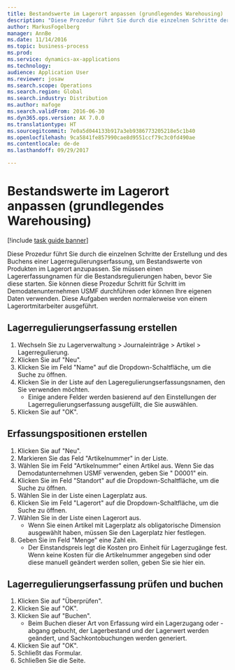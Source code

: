 ```yaml
---
title: Bestandswerte im Lagerort anpassen (grundlegendes Warehousing)
description: "Diese Prozedur führt Sie durch die einzelnen Schritte der Erstellung und des Buchens einer Lagerregulierungserfassung, um Bestandswerte von Produkten im Lagerort anzupassen."
author: MarkusFogelberg
manager: AnnBe
ms.date: 11/14/2016
ms.topic: business-process
ms.prod: 
ms.service: dynamics-ax-applications
ms.technology: 
audience: Application User
ms.reviewer: josaw
ms.search.scope: Operations
ms.search.region: Global
ms.search.industry: Distribution
ms.author: mafoge
ms.search.validFrom: 2016-06-30
ms.dyn365.ops.version: AX 7.0.0
ms.translationtype: HT
ms.sourcegitcommit: 7e0a5d044133b917a3eb9386773205218e5c1b40
ms.openlocfilehash: 9ca5841fe857990cae8d9551ccf79c3c0fd490ae
ms.contentlocale: de-de
ms.lasthandoff: 09/29/2017

---
```

# <a name="adjust-stock-levels-in-the-warehouse-basic-warehousing"></a>Bestandswerte im Lagerort anpassen (grundlegendes Warehousing)

[!include [task guide banner](../../includes/task-guide-banner.md)]

Diese Prozedur führt Sie durch die einzelnen Schritte der Erstellung und des Buchens einer Lagerregulierungserfassung, um Bestandswerte von Produkten im Lagerort anzupassen. Sie müssen einen Lagererfassungnamen für die Bestandsregulierungen haben, bevor Sie diese starten. Sie können diese Prozedur Schritt für Schritt im Demodatenunternehmen USMF durchführen oder können Ihre eigenen Daten verwenden. Diese Aufgaben werden normalerweise von einem Lagerortmitarbeiter ausgeführt.


## <a name="create-an-inventory-adjustment-journal"></a>Lagerregulierungserfassung erstellen
1. Wechseln Sie zu Lagerverwaltung > Journaleinträge > Artikel > Lagerregulierung.
2. Klicken Sie auf "Neu".
3. Klicken Sie im Feld "Name" auf die Dropdown-Schaltfläche, um die Suche zu öffnen.
4. Klicken Sie in der Liste auf den Lageregulierungserfassungsnamen, den Sie verwenden möchten.
    * Einige andere Felder werden basierend auf den Einstellungen der Lagerregulierungserfassung ausgefüllt, die Sie auswählen.  
5. Klicken Sie auf "OK".

## <a name="create-journal-lines"></a>Erfassungspositionen erstellen
1. Klicken Sie auf "Neu".
2. Markieren Sie das Feld "Artikelnummer" in der Liste.
3. Wählen Sie im Feld "Artikelnummer" einen Artikel aus. Wenn Sie das Demodatunternehmen USMF verwenden, geben Sie " D0001" ein.
4. Klicken Sie im Feld "Standort" auf die Dropdown-Schaltfläche, um die Suche zu öffnen.
5. Wählen Sie in der Liste einen Lagerplatz aus.
6. Klicken Sie im Feld "Lagerort" auf die Dropdown-Schaltfläche, um die Suche zu öffnen.
7. Wählen Sie in der Liste einen Lagerort aus.
    * Wenn Sie einen Artikel mit Lagerplatz als obligatorische Dimension ausgewählt haben, müssen Sie den Lagerplatz hier festlegen.  
8. Geben Sie im Feld "Menge" eine Zahl ein.
    * Der Einstandspreis legt die Kosten pro Einheit für Lagerzugänge fest. Wenn keine Kosten für die Artikelnummer angegeben sind oder diese manuell geändert werden sollen, geben Sie sie hier ein.  

## <a name="validate-and-post-the-inventory-adjustment-journal"></a>Lagerregulierungserfassung prüfen und buchen
1. Klicken Sie auf "Überprüfen".
2. Klicken Sie auf "OK".
3. Klicken Sie auf "Buchen".
    * Beim Buchen dieser Art von Erfassung wird ein Lagerzugang oder -abgang gebucht, der Lagerbestand und der Lagerwert werden geändert, und Sachkontobuchungen werden generiert.  
4. Klicken Sie auf "OK".
5. Schließt das Formular.
6. Schließen Sie die Seite.

